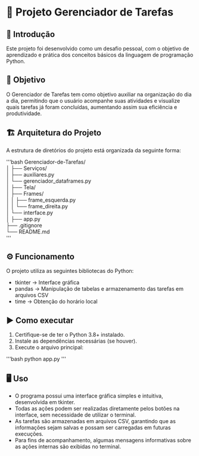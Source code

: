 # 📌 Projeto Gerenciador de Tarefas
## 📖 Introdução

Este projeto foi desenvolvido como um desafio pessoal, com o objetivo de aprendizado e prática dos conceitos básicos da linguagem de programação Python.

## 🎯 Objetivo

O Gerenciador de Tarefas tem como objetivo auxiliar na organização do dia a dia, permitindo que o usuário acompanhe suas atividades e visualize quais tarefas já foram concluídas, aumentando assim sua eficiência e produtividade.

## 🏗 Arquitetura do Projeto

A estrutura de diretórios do projeto está organizada da seguinte forma:  

'''bash
Gerenciador-de-Tarefas/  
│
├── Serviços/  
│   ├── auxiliares.py  
│   └── gerenciador_dataframes.py  
│
├── Tela/  
│   ├── Frames/  
│   │   ├── frame_esquerda.py  
│   │   └── frame_direita.py  
│   └── interface.py  
│
├── app.py  
├── .gitignore  
└── README.md  
'''

## ⚙️ Funcionamento
O projeto utiliza as seguintes bibliotecas do Python:  
- tkinter → Interface gráfica  
- pandas → Manipulação de tabelas e armazenamento das tarefas em arquivos CSV  
- time → Obtenção do horário local  

## ▶️ Como executar
1. Certifique-se de ter o Python 3.8+ instalado.  
2. Instale as dependências necessárias (se houver).  
3. Execute o arquivo principal:  

'''bash
python app.py
'''

## 🖥 Uso
* O programa possui uma interface gráfica simples e intuitiva, desenvolvida em tkinter.
* Todas as ações podem ser realizadas diretamente pelos botões na interface, sem necessidade de utilizar o terminal.
* As tarefas são armazenadas em arquivos CSV, garantindo que as informações sejam salvas e possam ser carregadas em futuras execuções.
* Para fins de acompanhamento, algumas mensagens informativas sobre as ações internas são exibidas no terminal.